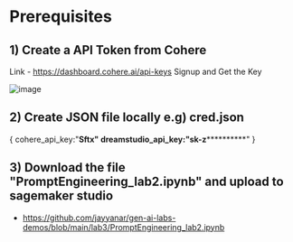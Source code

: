 # Prerequisites


## 1) Create a API Token from Cohere

Link - https://dashboard.cohere.ai/api-keys Signup and Get the Key

![image](https://github.com/jayyanar/gen-ai-labs-demos/assets/12956021/4dbc0c34-fba8-43cb-a17c-e676b56f1cf0)


## 2) Create JSON file locally e.g) cred.json

{
cohere_api_key:"********************Sftx"
dreamstudio_api_key:"sk-z******************************"
}


## 3) Download the file "PromptEngineering_lab2.ipynb" and upload to sagemaker studio

- https://github.com/jayyanar/gen-ai-labs-demos/blob/main/lab3/PromptEngineering_lab2.ipynb
